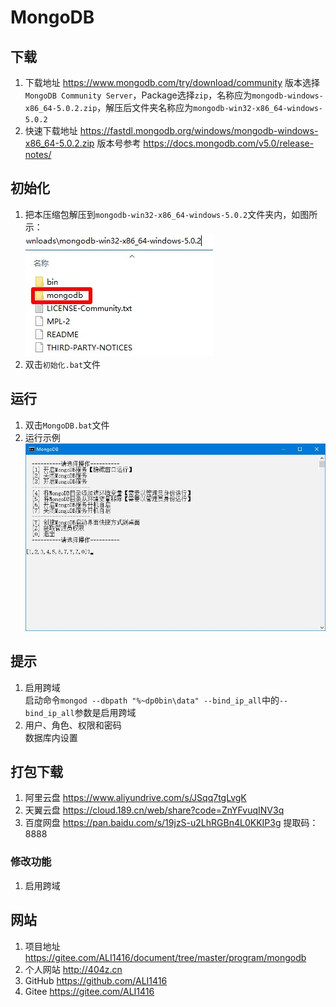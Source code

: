 # MongoDB

## 下载
1. 下载地址 https://www.mongodb.com/try/download/community 版本选择`MongoDB Community Server`，Package选择`zip`，名称应为`mongodb-windows-x86_64-5.0.2.zip`，解压后文件夹名称应为`mongodb-win32-x86_64-windows-5.0.2`
2. 快速下载地址 https://fastdl.mongodb.org/windows/mongodb-windows-x86_64-5.0.2.zip 版本号参考 https://docs.mongodb.com/v5.0/release-notes/

## 初始化
1. 把本压缩包解压到`mongodb-win32-x86_64-windows-5.0.2`文件夹内，如图所示：  
![初始化示例](img/初始化示例.jpg)
2. 双击`初始化.bat`文件

## 运行
1. 双击`MongoDB.bat`文件
2. 运行示例  
![运行示例](img/运行示例.jpg)

## 提示
1. 启用跨域  
   启动命令`mongod --dbpath "%~dp0bin\data" --bind_ip_all`中的`--bind_ip_all`参数是启用跨域
2. 用户、角色、权限和密码  
   数据库内设置

## 打包下载
1. 阿里云盘 https://www.aliyundrive.com/s/JSqq7tgLvgK
2. 天翼云盘 https://cloud.189.cn/web/share?code=ZnYFvuqINV3q
3. 百度网盘 https://pan.baidu.com/s/19jzS-u2LhRGBn4L0KKIP3g 提取码：8888
### 修改功能
1. 启用跨域

## 网站
1. 项目地址 https://gitee.com/ALI1416/document/tree/master/program/mongodb
2. 个人网站 http://404z.cn
3. GitHub https://github.com/ALI1416
4. Gitee https://gitee.com/ALI1416
